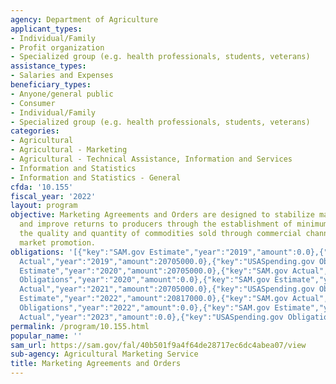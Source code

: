 ```yaml
---
agency: Department of Agriculture
applicant_types:
- Individual/Family
- Profit organization
- Specialized group (e.g. health professionals, students, veterans)
assistance_types:
- Salaries and Expenses
beneficiary_types:
- Anyone/general public
- Consumer
- Individual/Family
- Specialized group (e.g. health professionals, students, veterans)
categories:
- Agricultural
- Agricultural - Marketing
- Agricultural - Technical Assistance, Information and Services
- Information and Statistics
- Information and Statistics - General
cfda: '10.155'
fiscal_year: '2022'
layout: program
objective: Marketing Agreements and Orders are designed to stabilize market conditions
  and improve returns to producers through the establishment of minimum prices, regulating
  the quality and quantity of commodities sold through commercial channels, and providing
  market promotion.
obligations: '[{"key":"SAM.gov Estimate","year":"2019","amount":0.0},{"key":"SAM.gov
  Actual","year":"2019","amount":20705000.0},{"key":"USASpending.gov Obligations","year":"2019","amount":0.0},{"key":"SAM.gov
  Estimate","year":"2020","amount":20705000.0},{"key":"SAM.gov Actual","year":"2020","amount":20705000.0},{"key":"USASpending.gov
  Obligations","year":"2020","amount":0.0},{"key":"SAM.gov Estimate","year":"2021","amount":20705000.0},{"key":"SAM.gov
  Actual","year":"2021","amount":20705000.0},{"key":"USASpending.gov Obligations","year":"2021","amount":0.0},{"key":"SAM.gov
  Estimate","year":"2022","amount":20817000.0},{"key":"SAM.gov Actual","year":"2022","amount":20817000.0},{"key":"USASpending.gov
  Obligations","year":"2022","amount":0.0},{"key":"SAM.gov Estimate","year":"2023","amount":21501000.0},{"key":"SAM.gov
  Actual","year":"2023","amount":0.0},{"key":"USASpending.gov Obligations","year":"2023","amount":0.0}]'
permalink: /program/10.155.html
popular_name: ''
sam_url: https://sam.gov/fal/40b501f9a4f64de28717ec6dc4abea07/view
sub-agency: Agricultural Marketing Service
title: Marketing Agreements and Orders
---
```

